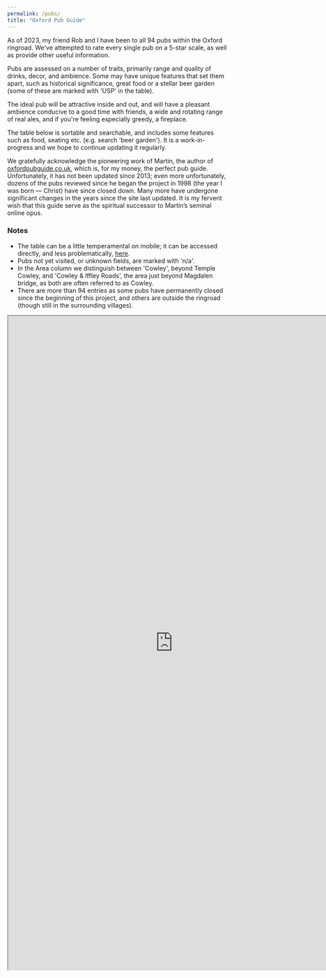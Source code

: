 ```yaml
---
permalink: /pubs/
title: "Oxford Pub Guide"
---
```


<!--
### [Oxford Pub Guide: A Primer](/pubs/background)
-->

As of 2023, my friend Rob and I have been to all 94 pubs within the Oxford ringroad. 
We've attempted to rate every single pub on a 5-star scale, as well as provide other useful information.

Pubs are assessed on a number of traits, primarily range and quality of drinks, decor, and ambience. 
Some may have unique features that set them apart, such as historical significance, great food or a stellar beer garden (some of these are marked with 'USP' in the table). 

The ideal pub will be attractive inside and out, and will have a pleasant ambience conducive to a good time with friends, a wide and rotating range of real ales, and if you're feeling especially greedy, a fireplace.

The table below is sortable and searchable, and includes some features such as food, seating etc. (e.g. search 'beer garden'). 
It is a work-in-progress and we hope to continue updating it regularly.

We gratefully acknowledge the pioneering work of Martin, the author of [oxfordpubguide.co.uk](https://www.oxfordpubguide.co.uk/pub.html), which is, for my money, the perfect pub guide. 
Unfortunately, it has not been updated since 2013; even more unfortunately, dozens of the pubs reviewed since he began the project in 1998 (the year I was born — Christ) 
have since closed down. Many more have undergone significant changes in the years since the site last updated. It is my fervent wish that this guide serve as 
the spiritual successor to Martin’s seminal online opus.

### Notes
* The table can be a little temperamental on mobile; it can be accessed directly, and less problematically, 
[here](https://script.google.com/macros/s/AKfycbzUWW0QWKD_qNyf5518wMtHL_qXADF_xqaasInNm3ZtAvuj4owHvvwXHFPRKv_GQ_Q5sA/exec).
* Pubs not yet visited, or unknown fields, are marked with 'n/a'.
* In the Area column we distinguish between 'Cowley', beyond Temple Cowley, and 'Cowley & Iffley Roads', the area just beyond Magdalen bridge, as both are often referred to as Cowley. 
* There are more than 94 entries as some pubs have permanently closed since the beginning of this project, and others are outside the ringroad (though still in the surrounding villages).

<iframe src="https://script.google.com/macros/s/AKfycbzUWW0QWKD_qNyf5518wMtHL_qXADF_xqaasInNm3ZtAvuj4owHvvwXHFPRKv_GQ_Q5sA/exec" 
height="1500" width="150%"></iframe>

